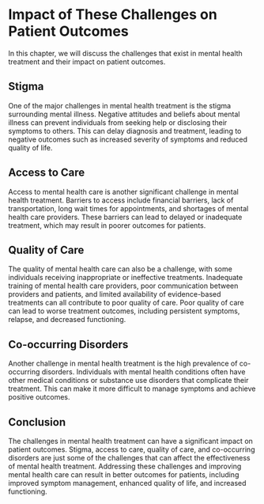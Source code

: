 Impact of These Challenges on Patient Outcomes
================================================================================================

In this chapter, we will discuss the challenges that exist in mental health treatment and their impact on patient outcomes.

Stigma
------

One of the major challenges in mental health treatment is the stigma surrounding mental illness. Negative attitudes and beliefs about mental illness can prevent individuals from seeking help or disclosing their symptoms to others. This can delay diagnosis and treatment, leading to negative outcomes such as increased severity of symptoms and reduced quality of life.

Access to Care
--------------

Access to mental health care is another significant challenge in mental health treatment. Barriers to access include financial barriers, lack of transportation, long wait times for appointments, and shortages of mental health care providers. These barriers can lead to delayed or inadequate treatment, which may result in poorer outcomes for patients.

Quality of Care
---------------

The quality of mental health care can also be a challenge, with some individuals receiving inappropriate or ineffective treatments. Inadequate training of mental health care providers, poor communication between providers and patients, and limited availability of evidence-based treatments can all contribute to poor quality of care. Poor quality of care can lead to worse treatment outcomes, including persistent symptoms, relapse, and decreased functioning.

Co-occurring Disorders
----------------------

Another challenge in mental health treatment is the high prevalence of co-occurring disorders. Individuals with mental health conditions often have other medical conditions or substance use disorders that complicate their treatment. This can make it more difficult to manage symptoms and achieve positive outcomes.

Conclusion
----------

The challenges in mental health treatment can have a significant impact on patient outcomes. Stigma, access to care, quality of care, and co-occurring disorders are just some of the challenges that can affect the effectiveness of mental health treatment. Addressing these challenges and improving mental health care can result in better outcomes for patients, including improved symptom management, enhanced quality of life, and increased functioning.
